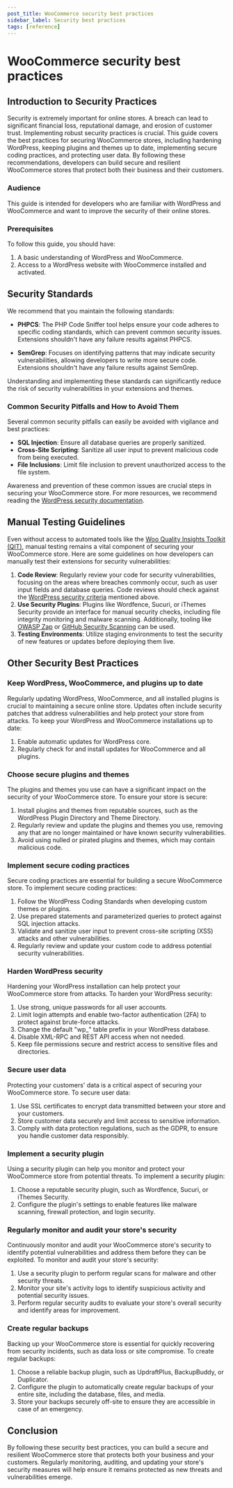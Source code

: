 ```yaml
---
post_title: WooCommerce security best practices
sidebar_label: Security best practices
tags: [reference]
---
```


# WooCommerce security best practices

## Introduction to Security Practices

Security is extremely important for online stores. A breach can lead to significant financial loss, reputational damage, and erosion of customer trust. Implementing robust security practices is crucial. This guide covers the best practices for securing WooCommerce stores, including hardening WordPress, keeping plugins and themes up to date, implementing secure coding practices, and protecting user data. By following these recommendations, developers can build secure and resilient WooCommerce stores that protect both their business and their customers.

### Audience

This guide is intended for developers who are familiar with WordPress and WooCommerce and want to improve the security of their online stores.

### Prerequisites

To follow this guide, you should have:

1. A basic understanding of WordPress and WooCommerce.
2. Access to a WordPress website with WooCommerce installed and activated.

## Security Standards

We recommend that you maintain the following standards: 

- **PHPCS**: The PHP Code Sniffer tool helps ensure your code adheres to specific coding standards, which can prevent common security issues. Extensions shouldn't have any failure results against PHPCS.

- **SemGrep**: Focuses on identifying patterns that may indicate security vulnerabilities, allowing developers to write more secure code. Extensions shouldn't have any failure results against SemGrep.

Understanding and implementing these standards can significantly reduce the risk of security vulnerabilities in your extensions and themes.

### Common Security Pitfalls and How to Avoid Them

Several common security pitfalls can easily be avoided with vigilance and best practices:

- **SQL Injection**: Ensure all database queries are properly sanitized.
- **Cross-Site Scripting**: Sanitize all user input to prevent malicious code from being executed.
- **File Inclusions**: Limit file inclusion to prevent unauthorized access to the file system.

Awareness and prevention of these common issues are crucial steps in securing your WooCommerce store. For more resources, we recommend reading the [WordPress security documentation](https://developer.wordpress.org/apis/security/).

## Manual Testing Guidelines

Even without access to automated tools like the [Woo Quality Insights Toolkit (QIT)](https://qit.woo.com), manual testing remains a vital component of securing your WooCommerce store. Here are some guidelines on how developers can manually test their extensions for security vulnerabilities: 

1. **Code Review**: Regularly review your code for security vulnerabilities, focusing on the areas where breaches commonly occur, such as user input fields and database queries. Code reviews should check against the [WordPress security criteria](https://developer.wordpress.org/apis/security/) mentioned above. 
2. **Use Security Plugins**: Plugins like Wordfence, Sucuri, or iThemes Security provide an interface for manual security checks, including file integrity monitoring and malware scanning. Additionally, tooling like [OWASP Zap](https://www.zaproxy.org/) or [GitHub Security Scanning](https://github.com/features/security/) can be used.
3. **Testing Environments**: Utilize staging environments to test the security of new features or updates before deploying them live.

## Other Security Best Practices

### Keep WordPress, WooCommerce, and plugins up to date

Regularly updating WordPress, WooCommerce, and all installed plugins is crucial to maintaining a secure online store. Updates often include security patches that address vulnerabilities and help protect your store from attacks. To keep your WordPress and WooCommerce installations up to date:

1. Enable automatic updates for WordPress core.
2. Regularly check for and install updates for WooCommerce and all plugins.

### Choose secure plugins and themes

The plugins and themes you use can have a significant impact on the security of your WooCommerce store. To ensure your store is secure:

1. Install plugins and themes from reputable sources, such as the WordPress Plugin Directory and Theme Directory.
2. Regularly review and update the plugins and themes you use, removing any that are no longer maintained or have known security vulnerabilities.
3. Avoid using nulled or pirated plugins and themes, which may contain malicious code.

### Implement secure coding practices

Secure coding practices are essential for building a secure WooCommerce store. To implement secure coding practices:

1. Follow the WordPress Coding Standards when developing custom themes or plugins.
2. Use prepared statements and parameterized queries to protect against SQL injection attacks.
3. Validate and sanitize user input to prevent cross-site scripting (XSS) attacks and other vulnerabilities.
4. Regularly review and update your custom code to address potential security vulnerabilities.

### Harden WordPress security

Hardening your WordPress installation can help protect your WooCommerce store from attacks. To harden your WordPress security:

1. Use strong, unique passwords for all user accounts.
2. Limit login attempts and enable two-factor authentication (2FA) to protect against brute-force attacks.
3. Change the default "wp\_" table prefix in your WordPress database.
4. Disable XML-RPC and REST API access when not needed.
5. Keep file permissions secure and restrict access to sensitive files and directories.

### Secure user data

Protecting your customers' data is a critical aspect of securing your WooCommerce store. To secure user data:

1. Use SSL certificates to encrypt data transmitted between your store and your customers.
2. Store customer data securely and limit access to sensitive information.
3. Comply with data protection regulations, such as the GDPR, to ensure you handle customer data responsibly.

### Implement a security plugin

Using a security plugin can help you monitor and protect your WooCommerce store from potential threats. To implement a security plugin:

1. Choose a reputable security plugin, such as Wordfence, Sucuri, or iThemes Security.
2. Configure the plugin's settings to enable features like malware scanning, firewall protection, and login security.

### Regularly monitor and audit your store's security

Continuously monitor and audit your WooCommerce store's security to identify potential vulnerabilities and address them before they can be exploited. To monitor and audit your store's security:

1. Use a security plugin to perform regular scans for malware and other security threats.
2. Monitor your site's activity logs to identify suspicious activity and potential security issues.
3. Perform regular security audits to evaluate your store's overall security and identify areas for improvement.

### Create regular backups

Backing up your WooCommerce store is essential for quickly recovering from security incidents, such as data loss or site compromise. To create regular backups:

1. Choose a reliable backup plugin, such as UpdraftPlus, BackupBuddy, or Duplicator.
2. Configure the plugin to automatically create regular backups of your entire site, including the database, files, and media.
3. Store your backups securely off-site to ensure they are accessible in case of an emergency.

## Conclusion

By following these security best practices, you can build a secure and resilient WooCommerce store that protects both your business and your customers. Regularly monitoring, auditing, and updating your store's security measures will help ensure it remains protected as new threats and vulnerabilities emerge.

